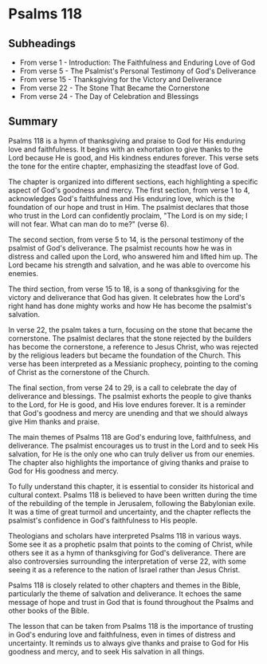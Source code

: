 # Psalms 118

## Subheadings

* From verse 1 - Introduction: The Faithfulness and Enduring Love of God
* From verse 5 - The Psalmist's Personal Testimony of God's Deliverance
* From verse 15 - Thanksgiving for the Victory and Deliverance
* From verse 22 - The Stone That Became the Cornerstone
* From verse 24 - The Day of Celebration and Blessings

## Summary

Psalms 118 is a hymn of thanksgiving and praise to God for His enduring love and faithfulness. It begins with an exhortation to give thanks to the Lord because He is good, and His kindness endures forever. This verse sets the tone for the entire chapter, emphasizing the steadfast love of God.

The chapter is organized into different sections, each highlighting a specific aspect of God's goodness and mercy. The first section, from verse 1 to 4, acknowledges God's faithfulness and His enduring love, which is the foundation of our hope and trust in Him. The psalmist declares that those who trust in the Lord can confidently proclaim, "The Lord is on my side; I will not fear. What can man do to me?" (verse 6).

The second section, from verse 5 to 14, is the personal testimony of the psalmist of God's deliverance. The psalmist recounts how he was in distress and called upon the Lord, who answered him and lifted him up. The Lord became his strength and salvation, and he was able to overcome his enemies.

The third section, from verse 15 to 18, is a song of thanksgiving for the victory and deliverance that God has given. It celebrates how the Lord's right hand has done mighty works and how He has become the psalmist's salvation.

In verse 22, the psalm takes a turn, focusing on the stone that became the cornerstone. The psalmist declares that the stone rejected by the builders has become the cornerstone, a reference to Jesus Christ, who was rejected by the religious leaders but became the foundation of the Church. This verse has been interpreted as a Messianic prophecy, pointing to the coming of Christ as the cornerstone of the Church.

The final section, from verse 24 to 29, is a call to celebrate the day of deliverance and blessings. The psalmist exhorts the people to give thanks to the Lord, for He is good, and His love endures forever. It is a reminder that God's goodness and mercy are unending and that we should always give Him thanks and praise.

The main themes of Psalms 118 are God's enduring love, faithfulness, and deliverance. The psalmist encourages us to trust in the Lord and to seek His salvation, for He is the only one who can truly deliver us from our enemies. The chapter also highlights the importance of giving thanks and praise to God for His goodness and mercy.

To fully understand this chapter, it is essential to consider its historical and cultural context. Psalms 118 is believed to have been written during the time of the rebuilding of the temple in Jerusalem, following the Babylonian exile. It was a time of great turmoil and uncertainty, and the chapter reflects the psalmist's confidence in God's faithfulness to His people.

Theologians and scholars have interpreted Psalms 118 in various ways. Some see it as a prophetic psalm that points to the coming of Christ, while others see it as a hymn of thanksgiving for God's deliverance. There are also controversies surrounding the interpretation of verse 22, with some seeing it as a reference to the nation of Israel rather than Jesus Christ.

Psalms 118 is closely related to other chapters and themes in the Bible, particularly the theme of salvation and deliverance. It echoes the same message of hope and trust in God that is found throughout the Psalms and other books of the Bible.

The lesson that can be taken from Psalms 118 is the importance of trusting in God's enduring love and faithfulness, even in times of distress and uncertainty. It reminds us to always give thanks and praise to God for His goodness and mercy, and to seek His salvation in all things.